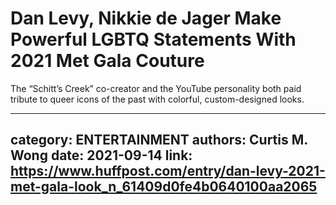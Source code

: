 # Dan Levy, Nikkie de Jager Make Powerful LGBTQ Statements With 2021 Met Gala Couture

The “Schitt’s Creek” co-creator and the YouTube personality both paid tribute to queer icons of the past with colorful, custom-designed looks.

---
category: ENTERTAINMENT
authors: Curtis M. Wong
date: 2021-09-14
link: https://www.huffpost.com/entry/dan-levy-2021-met-gala-look_n_61409d0fe4b0640100aa2065
---
